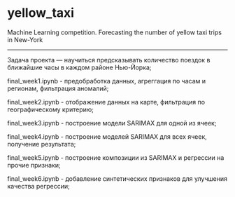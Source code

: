 # yellow_taxi
Machine Learning competition. Forecasting the number of yellow taxi trips in New-York
______________________________________________________________________________________________________________________________________________________________________

Задача проекта — научиться предсказывать количество поездок в ближайшие часы в каждом районе Нью-Йорка; 

final_week1.ipynb - предобработка данных, агреггация по часам и регионам, фильтрация аномалий;

final_week2.ipynb - отображение данных на карте, фильтрация по географическому критерию;

final_week3.ipynb - построение модели SARIMAX для одной из ячеек;

final_week4.ipynb - построение моделей SARIMAX для всех ячеек, получение результата;

final_week5.ipynb - построение композиции из SARIMAX и регрессии на прочие признаки;

final_week6.ipynb - добавление синтетических признаков для улучшения качества регрессии;
